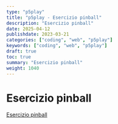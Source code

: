 ```yaml
---
type: "p5play"
title: "p5play - Esercizio pinball"
description: "Esercizio pinball"
date: 2025-04-12
publishdate: 2023-03-21
categories: ["coding", "web", "p5play"]
keywords: ["coding", "web", "p5play"]
draft: true
toc: true
summary: "Esercizio pinball"
weight: 1040
---
```


# Esercizio pinball

<a href="/static/coding/web/p5play/p5Play-pinball.html">Esercizio pinball</a>